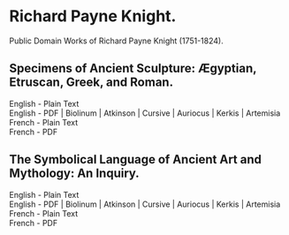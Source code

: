 # Richard Payne Knight.

Public Domain Works of Richard Payne Knight (1751-1824).

## Specimens of Ancient Sculpture: Ægyptian, Etruscan, Greek, and Roman.

English - Plain Text  
English - PDF | Biolinum | Atkinson | Cursive | Auriocus | Kerkis | Artemisia  
French - Plain Text  
French - PDF  

## The Symbolical Language of Ancient Art and Mythology: An Inquiry.

English - Plain Text  
English - PDF | Biolinum | Atkinson | Cursive | Auriocus | Kerkis | Artemisia  
French - Plain Text  
French - PDF  

